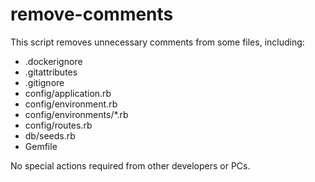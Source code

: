 # remove-comments

This script removes unnecessary comments from some files, including:

* .dockerignore
* .gitattributes
* .gitignore
* config/application.rb
* config/environment.rb
* config/environments/*.rb
* config/routes.rb
* db/seeds.rb
* Gemfile

No special actions required from other developers or PCs.
